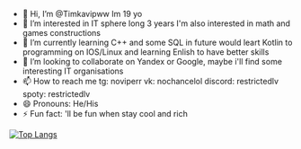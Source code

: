 - 👋 Hi, I’m @Timkavipww Im 19 yo
- 👀 I’m interested in IT sphere long 3 years I'm also interested in math and games constructions
- 🌱 I’m currently learning C++ and some SQL in future would leart Kotlin to programming on IOS/Linux and learning Enlish to have better skills
- 💞️ I’m looking to collaborate on Yandex or Google, maybe i'll find some interesting IT organisations
- 📫 How to reach me tg: noviperr vk: nochancelol discord: restrictedlv spoty: restrictedlv
- 😄 Pronouns: He/His
- ⚡ Fun fact: 'll be fun when stay cool and rich

<!---
Timkavipww/Timkavipww is a ✨ special ✨ repository because its `README.md` (this file) appears on your GitHub profile.
You can click the Preview link to take a look at your changes.
--->
[![Top Langs](https://github-readme-stats.vercel.app/api/top-langs/?username=anuraghazra&layout=compact)](https://github.com/anuraghazra/github-readme-stats)
